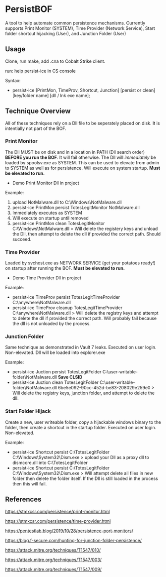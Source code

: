 # PersistBOF
A tool to help automate common persistence mechanisms.  Currently supports Print Monitor (SYSTEM), Time Provider (Network Service), Start folder shortcut hijacking (User), and Junction Folder (User)

## Usage
Clone, run make, add .cna to Cobalt Strike client.

run: help persist-ice in CS console

Syntax:
- persist-ice [PrintMon, TimeProv, Shortcut, Junction] [persist or clean] [key/folder name] [dll / lnk exe name];


## Technique Overview
All of these techniques rely on a Dll file to be seperately placed on disk.  It is intentially not part of the BOF.

### Print Monitor
The Dll MUST be on disk and in a location in PATH (Dll search order) **BEFORE you run the BOF**.  It will fail otherwise.  The Dll will *immediately* be loaded by spoolsv.exe as SYSTEM.  This can be used to elevate from admin to SYSTEM as well as for persistence.  Will execute on system startup. **Must be elevated to run.**

- Demo Print Monitor Dll in project

Example:
1. upload NotMalware.dll to C:\Windows\NotMalware.dll
2. persist-ice PrintMon persist TotesLegitMonitor NotMalware.dll
3. Immediately executes as SYSTEM 
4. Will execute on startup until removed
5. persist-ice PrintMon clean TotesLegitMonitor C:\Windows\NotMalware.dll  > Will delete the registery keys and unload the Dll, then attempt to delete the dll if provided the correct path.  Should succeed.

### Time Provider
Loaded by svchost.exe as NETWORK SERVICE (get your potatoes ready!) on startup after running the BOF.  **Must be elevated to run.**

- Demo Time Provider Dll in project

Example:
- persist-ice TimeProv persist TotesLegitTimeProvider C:\anywhere\NotMalware.dll
- persist-ice TimeProv cleanup TotesLegitTimeProvider C:\anywhere\NotMalware.dll  > Will delete the registry keys and attempt to delete the dll if provided the correct path. Will probably fail because the dll is not unloaded by the process.

### Junction Folder
Same technique as demonstrated in Vault 7 leaks. Executed on user login.  Non-elevated.  Dll will be loaded into explorer.exe 

Example:

- persist-ice Juction persist TotesLegitFolder C:\user-writable-folder\NotMalware.dll **Save CLSID**
- persist-ice Juction clean TotesLegitFolder C:\user-writable-folder\NotMalware.dll 6be5e092-90cc-452d-be83-208029e259e0 > Will delete the registry keys, junction folder, and attempt to delete the dll. 


### Start Folder Hijack
Create a new, user writeable folder, copy a hijackable windows binary to the folder, then create a shortcut in the startup folder. Executed on user login. Non-elevated.

Example:

- persist-ice Shortcut persist C:\TotesLegitFolder C:\Windows\System32\Dism.exe > upload your Dll as a proxy dll to dismcore.dll into C:\TotesLegitFolder
- persist-ice Shortcut persist C:\TotesLegitFolder C:\Windows\System32\Dism.exe > Will attempt delete all files in new folder then delete the folder itself.  If the Dll is still loaded in the process then this will fail.



## References
https://stmxcsr.com/persistence/print-monitor.html

https://stmxcsr.com/persistence/time-provider.html

https://pentestlab.blog/2019/10/28/persistence-port-monitors/

https://blog.f-secure.com/hunting-for-junction-folder-persistence/

https://attack.mitre.org/techniques/T1547/010/

https://attack.mitre.org/techniques/T1547/003/

https://attack.mitre.org/techniques/T1547/009/
